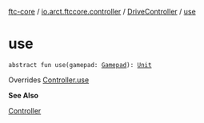 [ftc-core](../../index.md) / [io.arct.ftccore.controller](../index.md) / [DriveController](index.md) / [use](./use.md)

# use

`abstract fun use(gamepad: `[`Gamepad`](../../io.arct.ftccore.gamepad/-gamepad/index.md)`): `[`Unit`](https://kotlinlang.org/api/latest/jvm/stdlib/kotlin/-unit/index.html)

Overrides [Controller.use](../-controller/use.md)

**See Also**

[Controller](../-controller/index.md)

